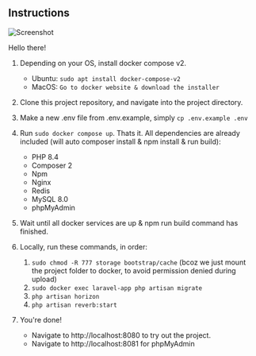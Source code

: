 ## Instructions

![Screenshot](https://i.postimg.cc/90Z5cPSs/Screenshot-from-2025-07-19-14-31-22.png)

Hello there!


1. Depending on your OS, install docker compose v2.

    - Ubuntu: `sudo apt install docker-compose-v2`
    - MacOS: `Go to docker website & download the installer`

2. Clone this project repository, and navigate into the project directory.

3. Make a new .env file from .env.example, simply `cp .env.example .env`

4. Run `sudo docker compose up`. Thats it. All dependencies are already included (will auto composer install & npm install & run build): 
    - PHP 8.4
    - Composer 2
    - Npm
    - Nginx
    - Redis
    - MySQL 8.0
    - phpMyAdmin

5. Wait until all docker services are up & npm run build command has finished.

6. Locally, run these commands, in order:
    1. `sudo chmod -R 777 storage bootstrap/cache` (bcoz we just mount the project folder to docker, to avoid permission denied during upload)
    1. `sudo docker exec laravel-app php artisan migrate`
    2. `php artisan horizon`
    3. `php artisan reverb:start`

7. You're done! 

    - Navigate to http://localhost:8080 to try out the project.
    - Navigate to http://localhost:8081 for phpMyAdmin
